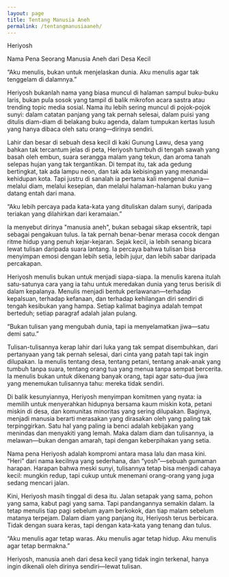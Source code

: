 ```yaml
---
layout: page
title: Tentang Manusia Aneh
permalink: /tentangmanusiaaneh/
---
```


Heriyosh

Nama Pena Seorang Manusia Aneh dari Desa Kecil

“Aku menulis, bukan untuk menjelaskan dunia. Aku menulis agar tak tenggelam di dalamnya.”

Heriyosh bukanlah nama yang biasa muncul di halaman sampul buku-buku laris, bukan pula sosok yang tampil di balik mikrofon acara sastra atau trending topic media sosial. Nama itu lebih sering muncul di pojok-pojok sunyi: dalam catatan panjang yang tak pernah selesai, dalam puisi yang ditulis diam-diam di belakang buku agenda, dalam tumpukan kertas lusuh yang hanya dibaca oleh satu orang—dirinya sendiri.

Lahir dan besar di sebuah desa kecil di kaki Gunung Lawu, desa yang bahkan tak tercantum jelas di peta, Heriyosh tumbuh di tengah sawah yang basah oleh embun, suara serangga malam yang tekun, dan aroma tanah selepas hujan yang tak tergantikan. Di tempat itu, tak ada gedung bertingkat, tak ada lampu neon, dan tak ada kebisingan yang menandai kehidupan kota. Tapi justru di sanalah ia pertama kali mengenal dunia—melalui diam, melalui kesepian, dan melalui halaman-halaman buku yang datang entah dari mana.

“Aku lebih percaya pada kata-kata yang dituliskan dalam sunyi, daripada teriakan yang dilahirkan dari keramaian.”

Ia menyebut dirinya "manusia aneh", bukan sebagai sikap eksentrik, tapi sebagai pengakuan tulus. Ia tak pernah benar-benar merasa cocok dengan ritme hidup yang penuh kejar-kejaran. Sejak kecil, ia lebih senang bicara lewat tulisan daripada suara lantang. Ia percaya bahwa tulisan bisa menyimpan emosi dengan lebih setia, lebih jujur, dan lebih sabar daripada percakapan.

Heriyosh menulis bukan untuk menjadi siapa-siapa. Ia menulis karena itulah satu-satunya cara yang ia tahu untuk meredakan dunia yang terus berisik di dalam kepalanya. Menulis menjadi bentuk perlawanan—terhadap kepalsuan, terhadap kefanaan, dan terhadap kehilangan diri sendiri di tengah kesibukan yang hampa. Setiap kalimat baginya adalah tempat berteduh; setiap paragraf adalah jalan pulang.

“Bukan tulisan yang mengubah dunia, tapi ia menyelamatkan jiwa—satu demi satu.”

Tulisan-tulisannya kerap lahir dari luka yang tak sempat disembuhkan, dari pertanyaan yang tak pernah selesai, dari cinta yang patah tapi tak ingin dilupakan. Ia menulis tentang desa, tentang petani, tentang anak-anak yang tumbuh tanpa suara, tentang orang tua yang menua tanpa sempat bercerita. Ia menulis bukan untuk dikenang banyak orang, tapi agar satu-dua jiwa yang menemukan tulisannya tahu: mereka tidak sendiri.

Di balik kesunyiannya, Heriyosh menyimpan komitmen yang nyata: ia memilih untuk menyerahkan hidupnya bersama kaum miskin kota, petani miskin di desa, dan komunitas minoritas yang sering dilupakan. Baginya, menjadi manusia berarti merasakan yang dirasakan oleh yang paling tak terpinggirkan. Satu hal yang paling ia benci adalah kebijakan yang menindas dan menyakiti yang lemah. Maka dalam diam dan tulisannya, ia melawan—bukan dengan amarah, tapi dengan keberpihakan yang setia.

Nama pena Heriyosh adalah kompromi antara masa lalu dan masa kini. “Heri” dari nama kecilnya yang sederhana, dan “yosh”—sebuah gumaman harapan. Harapan bahwa meski sunyi, tulisannya tetap bisa menjadi cahaya kecil: mungkin redup, tapi cukup untuk menemani orang-orang yang juga sedang mencari jalan.

Kini, Heriyosh masih tinggal di desa itu. Jalan setapak yang sama, pohon yang sama, kabut pagi yang sama. Tapi pandangannya semakin dalam. Ia tetap menulis tiap pagi sebelum ayam berkokok, dan tiap malam sebelum matanya terpejam. Dalam diam yang panjang itu, Heriyosh terus berbicara. Tidak dengan suara keras, tapi dengan kata-kata yang tenang dan tulus.

“Aku menulis agar tetap waras. Aku menulis agar tetap hidup. Aku menulis agar tetap bermakna.”

Heriyosh, manusia aneh dari desa kecil yang tidak ingin terkenal, hanya ingin dikenali oleh dirinya sendiri—lewat tulisan.
